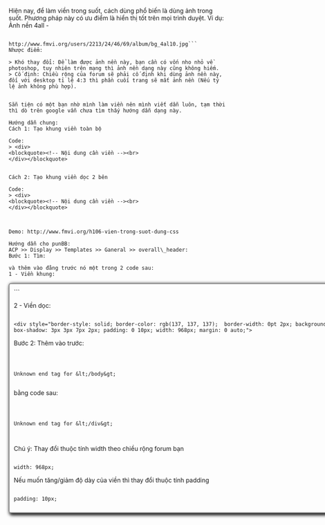 Hiện nay, để làm viền trong suốt, cách dùng phổ biến là dùng ảnh trong suốt. Phương pháp này có ưu điểm là hiển thị tốt trên mọi trình duyệt.
Ví dụ: Ảnh nền 4all -
```

http://www.fmvi.org/users/2213/24/46/69/album/bg_4al10.jpg```
Nhược điểm:

> Khó thay đổi: Để làm được ảnh nền này, bạn cần có vốn nho nhỏ về photoshop, tuy nhiên trên mạng thì ảnh nền dạng này cũng không hiếm.
> Cố định: Chiều rộng của forum sẽ phải cố định khi dùng ảnh nền này, đối với desktop tỉ lệ 4:3 thì phần cuối trang sẽ mất ảnh nền (Nếu tỷ lệ ảnh không phù hợp).


Sẵn tiện có một bạn nhờ mình làm viền nên mình viết dẫn luôn, tạm thời thì dò trên google vẫn chưa tìm thấy hướng dẫn dạng này.

Hướng dẫn chung:
Cách 1: Tạo khung viền toàn bộ

Code:
> <div>
<blockquote><!-- Nội dung cần viền --><br>
</div></blockquote>


Cách 2: Tạo khung viền dọc 2 bên

Code:
> <div>
<blockquote><!-- Nội dung cần viền --><br>
</div></blockquote>



Demo: http://www.fmvi.org/h106-vien-trong-suot-dung-css

Hướng dẫn cho punBB:
ACP >> Display >> Templates >> Ganeral >> overall\_header:
Bước 1: Tìm:

```

<div class="pun">

```
và thêm vào đằng trước nó một trong 2 code sau:
1 - Viền khung:

```

<div style="border-style: solid; border-color: rgb(137, 137, 137); border-radius: 5px;  border-width: 2px; background-color: rgba(255, 254, 254, 0); box-shadow: 3px 3px 7px 2px; padding: 10px; width: 968px; margin: 10px auto;">
```

2 - Viền dọc:

```

<div style="border-style: solid; border-color: rgb(137, 137, 137);  border-width: 0pt 2px; background-color: rgba(255, 254, 254, 0); box-shadow: 3px 3px 7px 2px; padding: 0 10px; width: 968px; margin: 0 auto;">
```


Bước 2: Thêm vào trước:

```



Unknown end tag for &lt;/body&gt;


```

bằng code sau:

```



Unknown end tag for &lt;/div&gt;



```

Chú ý: Thay đổi thuộc tính width theo chiều rộng forum bạn

```

width: 968px;

```

Nếu muốn tăng/giảm độ dày của viền thì thay đổi thuộc tính padding

```

padding: 10px;
```